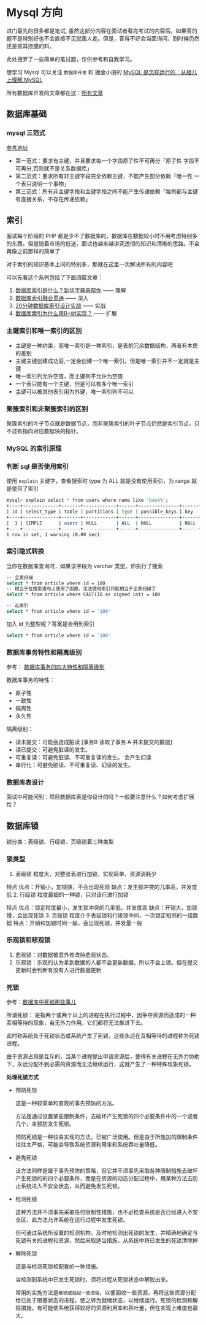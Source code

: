 # Mysql 方向

进门最先的很多都是笔试, 虽然这部分内容在面试者看完考试的内容后。如果答的题不是特别好也不会直接不见就轰人走。但是，答得不好会当面询问、到时候仍然还是抓耳挠腮的料。

此处搜罗了一些简单的笔试题，仅供参考和自我学习。

想学习 Mysql 可以关注 `数据库开发` 和 掘金小册的 [MySQL 是怎样运行的：从根儿上理解 MySQL](https://juejin.im/book/5bffcbc9f265da614b11b731)

所有数据库开发的文章都在这：[所有文章](http://w.itcodemonkey.com/article/21.html?v=1)

## 数据库基础

### mysql 三范式

[参考地址](https://blog.csdn.net/csdn_gia/article/details/72417472)

- 第一范式：要求有主键，并且要求每一个字段原子性不可再分「原子性 字段不可再分,否则就不是关系数据库」
- 第二范式：要求所有非主键字段完全依赖主键，不能产生部分依赖「唯一性 一个表只说明一个事物」
- 第三范式：所有非主键字段和主键字段之间不能产生传递依赖「每列都与主键有直接关系，不存在传递依赖」

## 索引

面试每个阶段的 PHP 都是少不了数据库的，数据库在数据较小时不用考虑特别多的东西。但是随着市场的低迷，面试也越来越讲究透彻的知识和清晰的思路。不会再像之前那样的简单了

对于索引的知识基本上问的特别多，那就在这里一次解决所有的内容吧

可以先看这个系列包括了下面四篇文章：

1. [数据库索引是什么？新华字典来帮你](https://juejin.im/post/5c67be206fb9a049b13ebdbe#) —— 理解
2. [数据库索引融会贯通](https://juejin.im/post/5c67becf6fb9a049a42f9420) —— 深入
3. [20分钟数据库索引设计实战](https://juejin.im/post/5c67bf296fb9a049a81fdbde) —— 实战
4. [数据库索引为什么用B+树实现？](https://juejin.im/post/5c67bf756fb9a049e4133cd9) —— 扩展

### 主键索引和唯一索引的区别

- 主键是一种约束，而唯一索引是一种索引，是表的冗余数据结构，两者有本质的差别
- 主键主键创建成功后,一定会创建一个唯一索引。但是唯一索引并不一定就是主键
- 唯一索引列允许空值，而主键列不允许为空值
- 一个表只能有一个主键，但是可以有多个唯一索引
- 主键可以被其他表引用为外键，唯一索引列不可以

### 聚簇索引和非聚簇索引的区别

聚簇索引的叶子节点就是数据节点，而非聚簇索引的叶子节点仍然是索引节点，只不过有指向对应数据块的指针。

### MySQL 的索引原理

### 判断 sql 是否使用索引

使用 `explain` 关键字，查看搜索时 type 为 ALL 就是没有使用索引，为 range 就是使用了索引

```bash
mysql> explain select * from users where name like 'back%';
+----+-------------+-------+------------+------+---------------+------+---------+------+------+----------+-------------+
| id | select_type | table | partitions | type | possible_keys | key  | key_len | ref  | rows | filtered | Extra       |
+----+-------------+-------+------------+------+---------------+------+---------+------+------+----------+-------------+
|  1 | SIMPLE      | users | NULL       | ALL  | NULL          | NULL | NULL    | NULL |    1 |   100.00 | Using where |
+----+-------------+-------+------------+------+---------------+------+---------+------+------+----------+-------------+
1 row in set, 1 warning (0.00 sec)
```

### 索引隐式转换

当你在数据库查询时，如果该字段为 varchar 类型，你执行了搜索

```bash
-- 全表扫描
select * from article where id = 100
-- 相当于在搜索语句上使用了函数，无法使用索引只能相当于全表扫描了
select * from article where CAST(ID as signed int) = 100

-- 走索引
select * from article where id = '100'
```

加入 id 为整型呢？答案是会用到索引

```bash
select * from article where id = '100'
```

### 数据库事务特性和隔离级别

参考： [数据库事务的四大特性和隔离级别](https://www.jianshu.com/p/4963c5e038eb)

数据库事务的特性：

- 原子性
- 一致性
- 隔离性
- 永久性

隔离级别：

- 读未提交：可能会造成脏读 [事务B 读取了事务 A 并未提交的数据]
- 读已提交：可避免脏读的发生。
- 可重复读：可避免脏读、不可重复读的发生。 会产生幻读
- 串行化：可避免脏读、不可重复读、幻读的发生。



### 数据库表设计

面试中可能问到：项目数据库表是你设计的吗？一般要注意什么？如何考虑扩展性？



## 数据库锁

锁分类：表级锁、行级锁、页级锁着三种类型

### 锁类型

1. 表级锁
  粒度大，对整张表进行加锁，实现简单，资源消耗少

  特点
    优点：开销小，加锁快，不会出现死锁
    缺点：发生锁冲突的几率高，并发度低
2. 行级锁
  粒度最细的一种锁，只对该行进行加锁

  特点
    优点：锁定粒度最小，发生锁冲突的几率低，并发度高
    缺点：开销大，加锁慢，会出现死锁
3. 页级锁
  粒度介于表级锁和行级锁中间，一次锁定相邻的一组数据
  特点：开销和加锁时间一般，会出现死锁，并发量一般

### 乐观锁和悲观锁

1. 悲观锁：对数据被意外修改持悲观状态。
2. 乐观锁：乐观的认为拿到数据的人都不会更新数据，所以不会上锁。但在提交更新时会判断有没有人进行数据更新

### 死锁

参考：[数据库中死锁那些事儿](https://blog.csdn.net/eseaqyq/article/details/7795023 )

所谓死锁： 是指两个或两个以上的进程在执行过程中，因争夺资源而造成的一种互相等待的现象，若无外力作用，它们都将无法推进下去。

此时称系统处于死锁状态或系统产生了死锁，这些永远在互相等待的进程称为死锁进程。 

由于资源占用是互斥的，当某个进程提出申请资源后，使得有关进程在无外力协助下，永远分配不到必需的资源而无法继续运行，这就产生了一种特殊现象死锁。

**处理死锁方式**

- 预防死锁

  这是一种较简单和直观的事先预防的方法。
  
  方法是通过设置某些限制条件，去破坏产生死锁的四个必要条件中的一个或者几个，来预防发生死锁。
  
  预防死锁是一种较易实现的方法，已被广泛使用。但是由于所施加的限制条件往往太严格，可能会导致系统资源利用率和系统吞吐量降低。

- 避免死锁

  该方法同样是属于事先预防的策略，但它并不须事先采取各种限制措施去破坏产生死锁的的四个必要条件，而是在资源的动态分配过程中，用某种方法去防止系统进入不安全状态，从而避免发生死锁。

- 检测死锁

  这种方法并不须事先采取任何限制性措施，也不必检查系统是否已经进入不安全区，此方法允许系统在运行过程中发生死锁。
  
  但可通过系统所设置的检测机构，及时地检测出死锁的发生，并精确地确定与死锁有关的进程和资源，然后采取适当措施，从系统中将已发生的死锁清除掉

- 解除死锁

  这是与检测死锁相配套的一种措施。
  
  当检测到系统中已发生死锁时，须将进程从死锁状态中解脱出来。
  
  常用的实施方法是`撤销或挂起一些进程`，以便回收一些资源，再将这些资源分配给已处于阻塞状态的进程，使之转为就绪状态，以继续运行。死锁的检测和解除措施，有可能使系统获得较好的资源利用率和吞吐量，但在实现上难度也最大。
